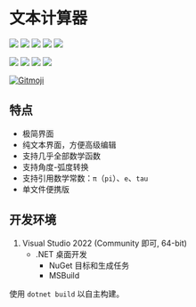 ﻿# 文本计算器

![][Shields License] ![][Shields Release] ![][Shields Downloads] ![][Shields Commit] ![][Shields CI]

![][Shields CSharp] ![][Shields .NET] ![][Shields OS] ![][Shields IDE]

[![Gitmoji][Gitmoji]](https://gitmoji.dev)

## 特点

- 极简界面
- 纯文本界面，方便高级编辑
- 支持几乎全部数学函数
- 支持角度-弧度转换
- 支持引用数学常数：`π`（`pi`）、`e`、`tau`
- 单文件便携版

## 开发环境

1. Visual Studio 2022 (Community 即可, 64-bit)
    - .NET 桌面开发
        - NuGet 目标和生成任务
        - MSBuild

使用 `dotnet build` 以自主构建。

[Shields CI]: https://img.shields.io/github/actions/workflow/status/kaihuadou/textcalculator/build.yml
[Shields License]: https://img.shields.io/github/license/kaihuadou/textcalculator
[Shields Release]: https://img.shields.io/github/v/release/kaihuadou/textcalculator
[Shields Downloads]: https://img.shields.io/github/downloads/kaihuadou/textcalculator/total
[Shields Commit]: https://img.shields.io/github/commit-activity/y/kaihuadou/textcalculator
[Shields CSharp]: https://img.shields.io/badge/13.0-version?logo=csharp&label=C%23&color=%23512BD4
[Shields .NET]: https://img.shields.io/badge/>=9.0-version?logo=dotnet&label=.NET&color=%23512BD4
[Shields OS]: https://img.shields.io/badge/>=Windows%2010-version?logo=windows&label=OS&color=%230078D4
[Shields IDE]: https://img.shields.io/badge/2022-version?logo=visual%20studio&label=Visual%20Studio&color=%235C2D91
[Gitmoji]: https://img.shields.io/badge/gitmoji-%20😜%20😍-FFDD67.svg
